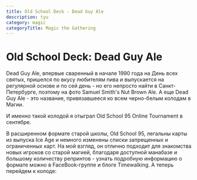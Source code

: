 ```yaml
---
title: Old School Deck - Dead Guy Ale
description: tyu
category: magic
categoryTitle: Magic the Gathering
---
```


# Old School Deck: Dead Guy Ale

Dead Guy Ale, впервые сваренный в начале 1990 года на День всех святых, пришелся по вкусу любителям пива и выпускается
на регулярной основе и по сей день - но его непросто найти в Санкт-Петербурге, поэтому на фото Samuel Smith's Nut Brown
Ale. А еще Dead Guy Ale - это название, привязавшееся ко всем черно-белым колодам в Магии.

И именно такой колодой я отыграл Old School 95 Online Tournament в сентябре.

В расширенном формате старой школы, Old School 95, легальны карты из выпуска Ice Age и немного изменены списки
запрещенных и ограниченных карт. На мой взгляд, он отлично подходит для знакомства новых игроков со старой магией,
благодаря доступной манабазе и большому количеству репринтов - узнать подробную информацию о формате можно в
FaceBook-группе и блоге Timewalking. А теперь перейдем к колоде:
      
